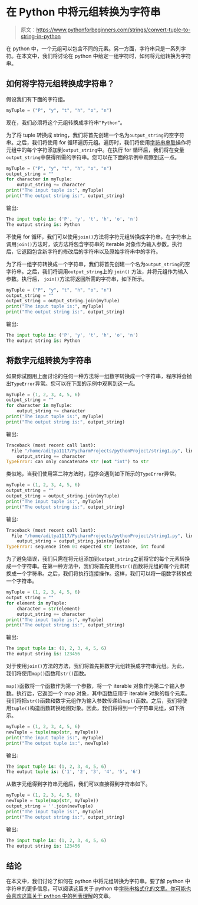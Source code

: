 # 在 Python 中将元组转换为字符串

> 原文：<https://www.pythonforbeginners.com/strings/convert-tuple-to-string-in-python>

在 python 中，一个元组可以包含不同的元素。另一方面，字符串只是一系列字符。在本文中，我们将讨论在 python 中给定一组字符时，如何将元组转换为字符串。

## 如何将字符元组转换成字符串？

假设我们有下面的字符组。

```py
myTuple = ("P", "y", "t", "h", "o", "n")
```

现在，我们必须将这个元组转换成字符串`“Python”`。

为了将 tuple 转换成 string，我们将首先创建一个名为`output_string`的空字符串。之后，我们将使用 for 循环遍历元组。遍历时，我们将使用[字符串串联](https://www.pythonforbeginners.com/concatenation/string-concatenation-and-formatting-in-python)操作将元组中的每个字符添加到`output_string`中。在执行 for 循环后，我们将在变量`output_string`中获得所需的字符串。您可以在下面的示例中观察到这一点。

```py
myTuple = ("P", "y", "t", "h", "o", "n")
output_string = ""
for character in myTuple:
    output_string += character
print("The input tuple is:", myTuple)
print("The output string is:", output_string)
```

输出:

```py
The input tuple is: ('P', 'y', 't', 'h', 'o', 'n')
The output string is: Python
```

不使用 for 循环，我们可以使用`join()`方法将字符元组转换成字符串。在字符串上调用`join()`方法时，该方法将包含字符串的 iterable 对象作为输入参数。执行后，它返回包含新字符的修改后的字符串以及原始字符串中的字符。

为了将一组字符转换成一个字符串，我们将首先创建一个名为`output_string`的空字符串。之后，我们将调用`output_string`上的 `join()` 方法，并将元组作为输入参数。执行后， `join()`方法将返回所需的字符串，如下所示。

```py
myTuple = ("P", "y", "t", "h", "o", "n")
output_string = ""
output_string = output_string.join(myTuple)
print("The input tuple is:", myTuple)
print("The output string is:", output_string)
```

输出:

```py
The input tuple is: ('P', 'y', 't', 'h', 'o', 'n')
The output string is: Python
```

## 将数字元组转换为字符串

如果你试图用上面讨论的任何一种方法将一组数字转换成一个字符串，程序将会抛出`TypeError`异常。您可以在下面的示例中观察到这一点。

```py
myTuple = (1, 2, 3, 4, 5, 6)
output_string = ""
for character in myTuple:
    output_string += character
print("The input tuple is:", myTuple)
print("The output string is:", output_string)
```

输出:

```py
Traceback (most recent call last):
  File "/home/aditya1117/PycharmProjects/pythonProject/string1.py", line 4, in <module>
    output_string += character
TypeError: can only concatenate str (not "int") to str
```

类似地，当我们使用第二种方法时，程序会遇到如下所示的`TypeError`异常。

```py
myTuple = (1, 2, 3, 4, 5, 6)
output_string = ""
output_string = output_string.join(myTuple)
print("The input tuple is:", myTuple)
print("The output string is:", output_string)
```

输出:

```py
Traceback (most recent call last):
  File "/home/aditya1117/PycharmProjects/pythonProject/string1.py", line 3, in <module>
    output_string = output_string.join(myTuple)
TypeError: sequence item 0: expected str instance, int found 
```

为了避免错误，我们只需在将元组添加到`output_string`之前将它的每个元素转换成一个字符串。在第一种方法中，我们将首先使用`str()`函数将元组的每个元素转换成一个字符串。之后，我们将执行连接操作。这样，我们可以将一组数字转换成一个字符串。

```py
myTuple = (1, 2, 3, 4, 5, 6)
output_string = ""
for element in myTuple:
    character = str(element)
    output_string += character
print("The input tuple is:", myTuple)
print("The output string is:", output_string)
```

输出:

```py
The input tuple is: (1, 2, 3, 4, 5, 6)
The output string is: 123456
```

对于使用`join()`方法的方法，我们将首先把数字元组转换成字符串元组。为此，我们将使用`map()`函数和`str()`函数。

`map()`函数将一个函数作为第一个参数，将一个 iterable 对象作为第二个输入参数。执行后，它返回一个 map 对象，其中函数应用于 iterable 对象的每个元素。我们将把`str()`函数和数字元组作为输入参数传递给`map()`函数。之后，我们将使用`tuple()`构造函数转换地图对象。因此，我们将得到一个字符串元组，如下所示。

```py
myTuple = (1, 2, 3, 4, 5, 6)
newTuple = tuple(map(str, myTuple))
print("The input tuple is:", myTuple)
print("The output tuple is:", newTuple)
```

输出:

```py
The input tuple is: (1, 2, 3, 4, 5, 6)
The output tuple is: ('1', '2', '3', '4', '5', '6')
```

从数字元组得到字符串元组后，我们可以直接得到字符串如下。

```py
myTuple = (1, 2, 3, 4, 5, 6)
newTuple = tuple(map(str, myTuple))
output_string = ''.join(newTuple)
print("The input tuple is:", myTuple)
print("The output string is:", output_string)
```

输出:

```py
The input tuple is: (1, 2, 3, 4, 5, 6)
The output string is: 123456
```

## 结论

在本文中，我们讨论了如何在 python 中将元组转换为字符串。要了解 python 中字符串的更多信息，可以阅读这篇关于 python 中[字符串格式化的文章。你可能也会喜欢这篇关于 python 中的](https://www.pythonforbeginners.com/basics/strings-formatting)[列表理解](https://www.pythonforbeginners.com/basics/list-comprehensions-in-python)的文章。